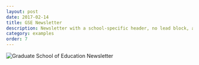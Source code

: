 ```yaml
---
layout: post
date: 2017-02-14
title: GSE Newsletter
description: Newsletter with a school-specific header, no lead block, and multiple different types of content.
category: examples
order: 7
---
```


![Graduate School of Education Newsletter]({{site.image_path}}/{{page.category}}/gse-newsletter.jpg)
